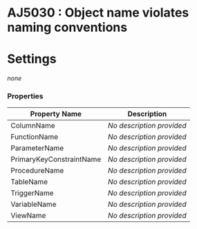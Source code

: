 # AJ5030 : Object name violates naming conventions



# Settings

*none*

### Properties

| Property Name            | Description               |
|--------------------------|---------------------------|
| ColumnName               | *No description provided* |
| FunctionName             | *No description provided* |
| ParameterName            | *No description provided* |
| PrimaryKeyConstraintName | *No description provided* |
| ProcedureName            | *No description provided* |
| TableName                | *No description provided* |
| TriggerName              | *No description provided* |
| VariableName             | *No description provided* |
| ViewName                 | *No description provided* |

